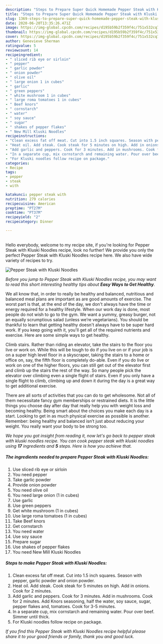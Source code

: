 ```yaml
---
description: "Steps to Prepare Super Quick Homemade Pepper Steak with Kluski Noodles"
title: "Steps to Prepare Super Quick Homemade Pepper Steak with Kluski Noodles"
slug: 1369-steps-to-prepare-super-quick-homemade-pepper-steak-with-kluski-noodles
date: 2020-06-20T13:35:26.471Z
image: https://img-global.cpcdn.com/recipes/d195b59b2f359f4c/751x532cq70/pepper-steak-with-kluski-noodles-recipe-main-photo.jpg
thumbnail: https://img-global.cpcdn.com/recipes/d195b59b2f359f4c/751x532cq70/pepper-steak-with-kluski-noodles-recipe-main-photo.jpg
cover: https://img-global.cpcdn.com/recipes/d195b59b2f359f4c/751x532cq70/pepper-steak-with-kluski-noodles-recipe-main-photo.jpg
author: Genevieve Sherman
ratingvalue: 5
reviewcount: 14
recipeingredient:
- " sliced rib eye or sirloin"
- " pepper"
- " garlic powder"
- " onion powder"
- " olive oil"
- " large onion 1 in cubes"
- " garlic"
- " green peppers"
- " white mushroom 1 in cubes"
- " large roma tomatoes 1 in cubes"
- " Beef knors"
- " cornstarch"
- " water"
- " soy sauce"
- " sugar"
- " shakes of pepper flakes"
- " New Mill Kluski Noodles"
recipeinstructions:
- "Clean excess fat off meat. Cut into 1.5 inch squares. Season with pepper, garlic powder and onion powder."
- "Heat oil. Add steak. Cook steak for 5 minutes on high. Add in onions. Cook for 2 minutes."
- "Add garlic and peppers. Cook for 3 minutes. Add in mushrooms. Cook for 2 minutes. Add Knors seasoning, half the water, soy sauce, sugar, pepper flakes and, tomatoes. Cook for 3-5 minutes."
- "In a separate cup, mix cornstarch and remaining water. Pour over beef. Simmer until thick."
- "For Kluski noodles follow recipe on package."
categories:
- Recipe
tags:
- pepper
- steak
- with

katakunci: pepper steak with 
nutrition: 279 calories
recipecuisine: American
preptime: "PT27M"
cooktime: "PT37M"
recipeyield: "2"
recipecategory: Dinner

---
```

<br>
Hello everybody, welcome to my recipe site, if you're looking for Pepper Steak with Kluski Noodles recipe, look no further! We provide you only the perfect Pepper Steak with Kluski Noodles recipe here. We also have wide variety of recipes to try.
<br>


![Pepper Steak with Kluski Noodles](https://img-global.cpcdn.com/recipes/d195b59b2f359f4c/751x532cq70/pepper-steak-with-kluski-noodles-recipe-main-photo.jpg)

<i>Before you jump to Pepper Steak with Kluski Noodles recipe, you may want to read this short interesting healthy tips about <strong>Easy Ways to Get Healthy</strong>.</i>

We all know that, in order to really be healthy and balanced, nutritious and balanced meal plans are important as are good amounts of exercise. The worst part is that, at the end of the day, we don't always have the time or energy required for a healthy lifestyle. When our work day is done, most people do not wish to go to the gym. We want a yummy, greasy burger, not an equally scrumptious salad (unless we’re vegetarians). You should be thankful to learn that getting healthy doesn't always have to be super hard work. If you keep going with it, you'll get all of the required nutrients and exercise. Here are some simple ways to get healthy.

Climb stairs. Rather than riding an elevator, take the stairs to the floor you live or work on. While this will be tough to do if you live on or if your job is on a super high level floor in a skyscraper, taking the stairs to a home or office on, say, the fifth floor is completely do-able. Even if you do live or work on one of the higher floors, you can still get out of the elevator first and climb up the stairs the rest of the way. So many people pick the elevator over climbing even a single flight of stairs. Even if you only have a single flight to climb, climbing up and down it during the day is a great way to get additional exercise. 

There are all sorts of activities that you can do to get wholesome. Not all of them necessitate fancy gym memberships or restrained diets. It is the little things you choose day after day that really help you with weight loss and becoming healthy. Being smart about the choices you make each day is a start. Looking to get in as much physical exercise as possible is another. Remember: being healthy and balanced isn’t just about reducing your weight. You really want your body to be strong too. 


<i>We hope you got insight from reading it, now let's go back to pepper steak with kluski noodles recipe. You can cook pepper steak with kluski noodles using <strong>17</strong> ingredients and <strong>5</strong> steps. Here is how you achieve that.
</i>

##### The ingredients needed to prepare Pepper Steak with Kluski Noodles:

1. Use  sliced rib eye or sirloin
1. You need  pepper
1. Take  garlic powder
1. Provide  onion powder
1. You need  olive oil
1. You need  large onion (1 in cubes)
1. Use  garlic
1. Use  green peppers
1. Get  white mushroom (1 in cubes)
1. Use  large roma tomatoes (1 in cubes)
1. Take  Beef knors
1. Get  cornstarch
1. You need  water
1. Use  soy sauce
1. Prepare  sugar
1. Use  shakes of pepper flakes
1. You need  New Mill Kluski Noodles


##### Steps to make Pepper Steak with Kluski Noodles:

1. Clean excess fat off meat. Cut into 1.5 inch squares. Season with pepper, garlic powder and onion powder.
1. Heat oil. Add steak. Cook steak for 5 minutes on high. Add in onions. Cook for 2 minutes.
1. Add garlic and peppers. Cook for 3 minutes. Add in mushrooms. Cook for 2 minutes. Add Knors seasoning, half the water, soy sauce, sugar, pepper flakes and, tomatoes. Cook for 3-5 minutes.
1. In a separate cup, mix cornstarch and remaining water. Pour over beef. Simmer until thick.
1. For Kluski noodles follow recipe on package.


<i>If you find this Pepper Steak with Kluski Noodles recipe helpful please share it to your good friends or family, thank you and good luck.</i>
